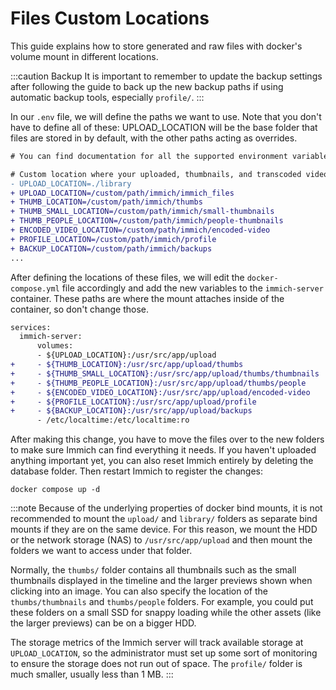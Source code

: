 # Files Custom Locations

This guide explains how to store generated and raw files with docker's volume mount in different locations.

:::caution Backup
It is important to remember to update the backup settings after following the guide to back up the new backup paths if using automatic backup tools, especially `profile/`.
:::

In our `.env` file, we will define the paths we want to use. Note that you don't have to define all of these: UPLOAD_LOCATION will be the base folder that files are stored in by default, with the other paths acting as overrides.

```diff title=".env"
# You can find documentation for all the supported environment variables [here](/docs/install/environment-variables)

# Custom location where your uploaded, thumbnails, and transcoded video files are stored
- UPLOAD_LOCATION=./library
+ UPLOAD_LOCATION=/custom/path/immich/immich_files
+ THUMB_LOCATION=/custom/path/immich/thumbs
+ THUMB_SMALL_LOCATION=/custom/path/immich/small-thumbnails
+ THUMB_PEOPLE_LOCATION=/custom/path/immich/people-thumbnails
+ ENCODED_VIDEO_LOCATION=/custom/path/immich/encoded-video
+ PROFILE_LOCATION=/custom/path/immich/profile
+ BACKUP_LOCATION=/custom/path/immich/backups
...
```

After defining the locations of these files, we will edit the `docker-compose.yml` file accordingly and add the new variables to the `immich-server` container. These paths are where the mount attaches inside of the container, so don't change those.

```diff title="docker-compose.yml"
services:
  immich-server:
      volumes:
      - ${UPLOAD_LOCATION}:/usr/src/app/upload
+     - ${THUMB_LOCATION}:/usr/src/app/upload/thumbs
+     - ${THUMB_SMALL_LOCATION}:/usr/src/app/upload/thumbs/thumbnails
+     - ${THUMB_PEOPLE_LOCATION}:/usr/src/app/upload/thumbs/people
+     - ${ENCODED_VIDEO_LOCATION}:/usr/src/app/upload/encoded-video
+     - ${PROFILE_LOCATION}:/usr/src/app/upload/profile
+     - ${BACKUP_LOCATION}:/usr/src/app/upload/backups
      - /etc/localtime:/etc/localtime:ro
```

After making this change, you have to move the files over to the new folders to make sure Immich can find everything it needs. If you haven't uploaded anything important yet, you can also reset Immich entirely by deleting the database folder.
Then restart Immich to register the changes:

```
docker compose up -d
```

:::note
Because of the underlying properties of docker bind mounts, it is not recommended to mount the `upload/` and `library/` folders as separate bind mounts if they are on the same device.
For this reason, we mount the HDD or the network storage (NAS) to `/usr/src/app/upload` and then mount the folders we want to access under that folder.

Normally, the `thumbs/` folder contains all thumbnails such as the small thumbnails displayed in the timeline and the larger previews shown when clicking into an image.
You can also specify the location of the `thumbs/thumbnails` and `thumbs/people` folders. For example, you could put these folders on a small SSD for snappy loading while the other assets (like the larger previews) can be on a bigger HDD.

The storage metrics of the Immich server will track available storage at `UPLOAD_LOCATION`, so the administrator must set up some sort of monitoring to ensure the storage does not run out of space. The `profile/` folder is much smaller, usually less than 1 MB.
:::
